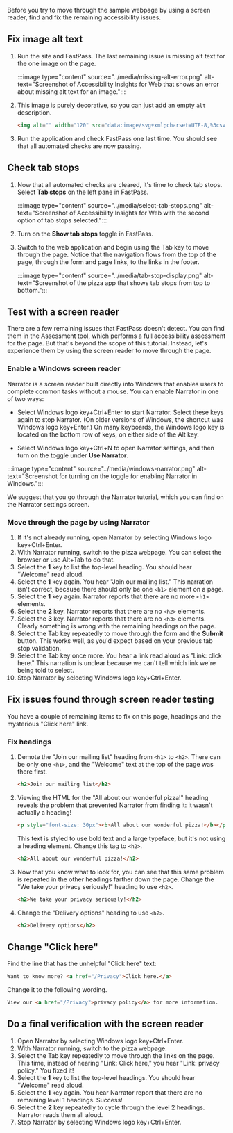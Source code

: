 Before you try to move through the sample webpage by using a screen reader, find and fix the remaining accessibility issues.

## Fix image alt text

1. Run the site and FastPass. The last remaining issue is missing alt text for the one image on the page.

   :::image type="content" source="../media/missing-alt-error.png" alt-text="Screenshot of Accessibility Insights for Web that shows an error about missing alt text for an image.":::

1. This image is purely decorative, so you can just add an empty `alt` description.

   ```html
   <img alt="" width="120" src="data:image/svg+xml;charset=UTF-8,%3csvg xmlns='http://www.w3.org/2000/svg'%3e%3cpath d='M.226 112L36.2.2c60 16 74 49 81 84z' fill='%23ea8'/%3e%3cpath d='M.197 112L31 14C84 29 96 57 103 88z' fill='%23fea' /%3e%3c/svg%3e">
   ```

1. Run the application and check FastPass one last time. You should see that all automated checks are now passing.

## Check tab stops

1. Now that all automated checks are cleared, it's time to check tab stops. Select **Tab stops** on the left pane in FastPass.

   :::image type="content" source="../media/select-tab-stops.png" alt-text="Screenshot of Accessibility Insights for Web with the second option of tab stops selected.":::

1. Turn on the **Show tab stops** toggle in FastPass.
1. Switch to the web application and begin using the Tab key to move through the page. Notice that the navigation flows from the top of the page, through the form and page links, to the links in the footer.

   :::image type="content" source="../media/tab-stop-display.png" alt-text="Screenshot of the pizza app that shows tab stops from top to bottom.":::

## Test with a screen reader

There are a few remaining issues that FastPass doesn't detect. You can find them in the Assessment tool, which performs a full accessibility assessment for the page. But that's beyond the scope of this tutorial. Instead, let's experience them by using the screen reader to move through the page.

### Enable a Windows screen reader

Narrator is a screen reader built directly into Windows that enables users to complete common tasks without a mouse. You can enable Narrator in one of two ways:

- Select Windows logo key+Ctrl+Enter to start Narrator. Select these keys again to stop Narrator. (On older versions of Windows, the shortcut was Windows logo key+Enter.) On many keyboards, the Windows logo key is located on the bottom row of keys, on either side of the Alt key.

- Select Windows logo key+Ctrl+N to open Narrator settings, and then turn on the toggle under **Use Narrator**.

:::image type="content" source="../media/windows-narrator.png" alt-text="Screenshot for turning on the toggle for enabling Narrator in Windows.":::

We suggest that you go through the Narrator tutorial, which you can find on the Narrator settings screen.

### Move through the page by using Narrator

1. If it's not already running, open Narrator by selecting Windows logo key+Ctrl+Enter.
1. With Narrator running, switch to the pizza webpage. You can select the browser or use Alt+Tab to do that.
1. Select the **1** key to list the top-level heading. You should hear "Welcome" read aloud.
1. Select the **1** key again. You hear "Join our mailing list." This narration isn't correct, because there should only be one `<h1>` element on a page.
1. Select the **1** key again. Narrator reports that there are no more `<h1>` elements.
1. Select the **2** key. Narrator reports that there are no `<h2>` elements.
1. Select the **3** key. Narrator reports that there are no `<h3>` elements. Clearly something is wrong with the remaining headings on the page.
1. Select the Tab key repeatedly to move through the form and the **Submit** button. This works well, as you'd expect based on your previous tab stop validation.
1. Select the Tab key once more. You hear a link read aloud as "Link: click here." This narration is unclear because we can't tell which link we're being told to select.
1. Stop Narrator by selecting Windows logo key+Ctrl+Enter.

## Fix issues found through screen reader testing

You have a couple of remaining items to fix on this page, headings and the mysterious "Click here" link.

### Fix headings

1. Demote the "Join our mailing list" heading from `<h1>` to `<h2>`. There can be only one `<h1>`, and the "Welcome" text at the top of the page was there first.

   ```html
   <h2>Join our mailing list</h2>
   ```

1. Viewing the HTML for the "All about our wonderful pizza!" heading reveals the problem that prevented Narrator from finding it: it wasn't actually a heading!

   ```html
   <p style="font-size: 30px"><b>All about our wonderful pizza!</b></p>
   ```

   This text is styled to use bold text and a large typeface, but it's not using a heading element. Change this tag to `<h2>`.

   ```html
   <h2>All about our wonderful pizza!</h2>
   ```

1. Now that you know what to look for, you can see that this same problem is repeated in the other headings farther down the page. Change the "We take your privacy seriously!" heading to use `<h2>`.

   ```html
   <h2>We take your privacy seriously!</h2>
   ```

1. Change the "Delivery options" heading to use `<h2>`.

   ```html
   <h2>Delivery options</h2>
   ```

## Change "Click here"

Find the line that has the unhelpful "Click here" text:

```html
Want to know more? <a href="/Privacy">Click here.</a>
```

Change it to the following wording.

```html
View our <a href="/Privacy">privacy policy</a> for more information.
```

## Do a final verification with the screen reader

1. Open Narrator by selecting Windows logo key+Ctrl+Enter.
1. With Narrator running, switch to the pizza webpage.
1. Select the Tab key repeatedly to move through the links on the page. This time, instead of hearing "Link: Click here," you hear "Link: privacy policy." You fixed it!
1. Select the **1** key to list the top-level headings. You should hear "Welcome" read aloud.
1. Select the **1** key again. You hear Narrator report that there are no remaining level 1 headings. Success!
1. Select the **2** key repeatedly to cycle through the level 2 headings. Narrator reads them all aloud.
1. Stop Narrator by selecting Windows logo key+Ctrl+Enter.

